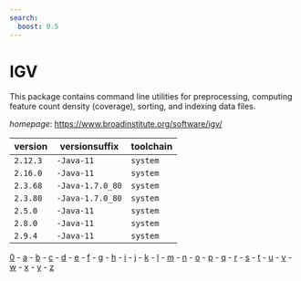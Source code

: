 ```yaml
---
search:
  boost: 0.5
---
```

# IGV

This package contains command line utilities for  preprocessing, computing feature count density (coverage),  sorting, and  indexing data files.

*homepage*: <https://www.broadinstitute.org/software/igv/>

version | versionsuffix | toolchain
--------|---------------|----------
``2.12.3`` | ``-Java-11`` | ``system``
``2.16.0`` | ``-Java-11`` | ``system``
``2.3.68`` | ``-Java-1.7.0_80`` | ``system``
``2.3.80`` | ``-Java-1.7.0_80`` | ``system``
``2.5.0`` | ``-Java-11`` | ``system``
``2.8.0`` | ``-Java-11`` | ``system``
``2.9.4`` | ``-Java-11`` | ``system``

[0](../0/index.md) - [a](../a/index.md) - [b](../b/index.md) - [c](../c/index.md) - [d](../d/index.md) - [e](../e/index.md) - [f](../f/index.md) - [g](../g/index.md) - [h](../h/index.md) - [i](../i/index.md) - [j](../j/index.md) - [k](../k/index.md) - [l](../l/index.md) - [m](../m/index.md) - [n](../n/index.md) - [o](../o/index.md) - [p](../p/index.md) - [q](../q/index.md) - [r](../r/index.md) - [s](../s/index.md) - [t](../t/index.md) - [u](../u/index.md) - [v](../v/index.md) - [w](../w/index.md) - [x](../x/index.md) - [y](../y/index.md) - [z](../z/index.md)

